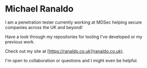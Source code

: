 # Michael Ranaldo

I am a penetration tester currently working at MDSec helping secure companies across the UK and beyond!

Have a look through my repositories for tooling I've developed or my previous work.

Check out my site at [https://ranaldo.co.uk](ranaldo.co.uk).

I'm open to collaboration or questions and I might even be helpful.
